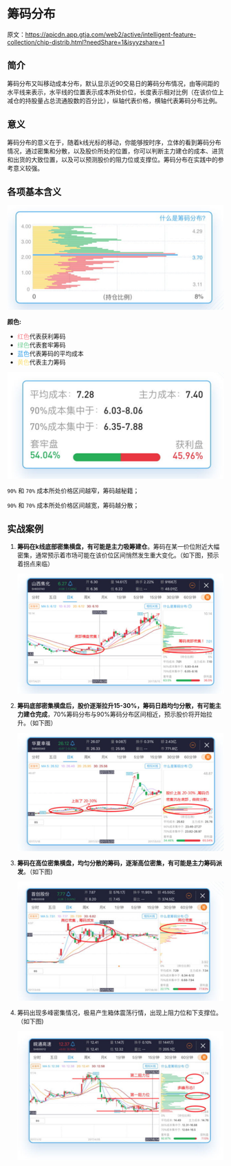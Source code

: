 # 筹码分布

原文：<https://apicdn.app.gtja.com/web2/active/intelligent-feature-collection/chip-distrib.html?needShare=1&isyyzshare=1>

## 简介

筹码分布又叫移动成本分布，默认显示近90交易日的筹码分布情况，由等间距的水平线来表示，水平线的位置表示成本所处价位，长度表示相对比例（在该价位上减仓的持股量占总流通股数的百分比），纵轴代表价格，横轴代表筹码分布比例。

## 意义

筹码分布的意义在于，随着k线光标的移动，你能够按时序，立体的看到筹码分布情况，通过密集和分散，以及股价所处的位置，你可以判断主力建仓的成本、进货和出货的大致位置，以及可以预测股价的阻力位或支撑位。筹码分布在实践中的参考意义较强。

## 各项基本含义

![筹码分布01](./imgs/筹码分布01.png)

**颜色:**

- <span style="color: #f5858e;">红色</span>代表获利筹码
- <span style="color: #7bd39d;">绿色</span>代表套牢筹码
- <span style="color: #3ca4eb;">蓝色</span>代表筹码的平均成本
- <span style="color: #fae27b;">黄色</span>代表主力筹码

![筹码分布02](./imgs/筹码分布02.png)

`90%` 和 `70%` 成本所处价格区间越窄，筹码越秘籍；

`90%` 和 `70%` 成本所处价格区间越宽，筹码越分散；

## 实战案例

1. **筹码在k线底部密集横盘，有可能是主力吸筹建仓**。筹码在某一价位附近大幅密集，通常预示着市场可能在该价位区间悄然发生重大变化。（如下图，预示着拐点来临）

    ![筹码分布03](./imgs/筹码分布03.png)

2. **筹码底部密集横盘后，股价逐渐拉升15-30%，筹码日趋均匀分散，有可能主力建仓完成**，70%筹码分布与90%筹码分布区间相近，预示股价将开始拉升。（如下图）

    ![筹码分布04](./imgs/筹码分布04.png)

3. **筹码在高位密集横盘，均匀分散的筹码，逐渐高位密集，有可能是主力筹码派发**。（如下图)

    ![筹码分布05](./imgs/筹码分布05.png)

4. 筹码出现多峰密集情况，极易产生箱体震荡行情，出现上阻力位和下支撑位。（如下图)

    ![筹码分布06](./imgs/筹码分布06.png)

